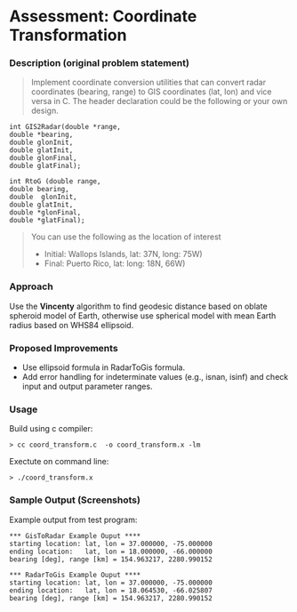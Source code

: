 # Assessment: Coordinate Transformation

### Description (original problem statement)

>  Implement coordinate conversion utilities that
can convert radar coordinates (bearing, range) to GIS coordinates (lat, lon) and vice versa in C. The header declaration could be the following or your own design.


```
int GIS2Radar(double *range,
double *bearing,
double glonInit,
double glatInit,
double glonFinal,
double glatFinal);

int RtoG (double range,
double bearing,
double  glonInit,
double glatInit,
double *glonFinal,
double *glatFinal);
```


> You can use the following as the location of interest
> * Initial: Wallops Islands, lat: 37N, long: 75W)
> * Final: Puerto Rico, lat: long: 18N, 66W)


### Approach

Use the **Vincenty** algorithm to find geodesic distance based on oblate spheroid model of Earth, otherwise use spherical model with mean Earth radius based on WHS84 ellipsoid.


### Proposed Improvements

* Use ellipsoid formula in RadarToGis formula.
* Add error handling for indeterminate values (e.g., isnan, isinf) and check input and output parameter ranges.

### Usage

Build using c compiler:

```
> cc coord_transform.c  -o coord_transform.x -lm
```

Exectute on command line:

```
> ./coord_transform.x
```


### Sample Output (Screenshots)

Example output from test program:
```
*** GisToRadar Example Ouput ****
starting location: lat, lon = 37.000000, -75.000000
ending location:   lat, lon = 18.000000, -66.000000
bearing [deg], range [km] = 154.963217, 2280.990152

*** RadarToGis Example Ouput ****
starting location: lat, lon = 37.000000, -75.000000
ending location:   lat, lon = 18.064530, -66.025807
bearing [deg], range [km] = 154.963217, 2280.990152
```
